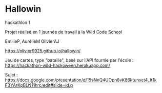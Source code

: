 # Hallowin
hackathlon 1

Projet réalisé en 1 journée de travail à la Wild Code School


EmilieP, AurélieM OlivierAJ

https://olivier9925.github.io/hallowin/

Jeu de cartes, type "bataille", basé sur l'API fournie par l'école : 
https://hackathon-wild-hackoween.herokuapp.com/

Sujet :
https://docs.google.com/presentation/d/15sNnQ4UOpn8vK86ktunxet4_It1kF3YArKpBLN11hrc/edit#slide=id.p
